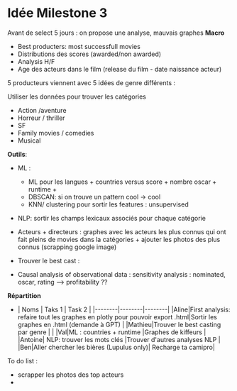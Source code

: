 # Idée Milestone 3

Avant de select 5 jours : on propose une analyse, mauvais graphes **Macro**
- Best producters: most successfull movies
- Distributions des scores (awarded/non awarded)
- Analysis H/F
- Age des acteurs dans le film (release du film - date naissance acteur)



5 producteurs viennent avec 5 idées de genre différents : 

Utiliser les données pour trouver les catégories

- Action /aventure 
- Horreur / thriller
- SF
- Family movies / comedies
- Musical



**Outils**: 
- ML : 
    - ML pour les langues + countries versus score + nombre oscar + runtime +  
    - DBSCAN: si on trouve un pattern cool -> cool
    - KNN/ clustering pour sortir les features : unsupervised

- NLP: sortir les champs lexicaux associés pour chaque catégorie
- Acteurs + directeurs : graphes avec les acteurs les plus connus qui ont fait pleins de movies dans la catégories + ajouter les photos des plus connus (scrapping google image)
- Trouver le best cast : 
- Causal analysis of observational data : sensitivity analysis : nominated, oscar, rating --> profitability ??



**Répartition**
- | Noms | Taks 1 | Task 2 |
|--------|--------|--------|
|Aline|First analysis: refaire tout les graphes en plotly pour pouvoir export .html|Sortir les graphes en .html (demande à GPT) |
|Mathieu|Trouver le best casting par genre | |
|Val|ML : countries + runtime |Graphes de kiffeurs |
|Antoine| NLP: trouver les mots clés |Trouver d'autres analyses NLP |
|Ben|Aller chercher les bières  (Lupulus only)| Recharge ta camipro|

To do list : 
- scrapper les photos des top acteurs
- 



